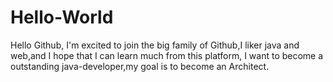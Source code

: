 # Hello-World
Hello Github,
I'm excited to join the big family of Github,I liker java and web,and I hope that I can learn much from this platform,
I want to become a outstanding java-developer,my goal is to become an  Architect.
